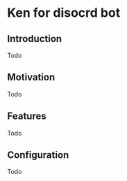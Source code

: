 # Ken for disocrd bot

## Introduction

Todo

## Motivation

Todo

## Features

Todo

## Configuration

Todo

